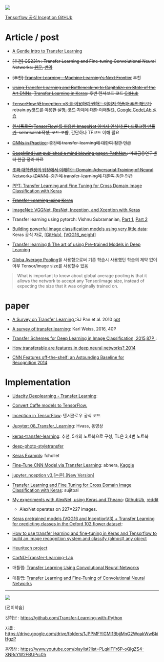 ![](https://pbs.twimg.com/media/C7fbqxLW4AERcdD.jpg)

[Tensorflow 공식 Inception GitHUb](https://github.com/tensorflow/models/tree/master/inception)

# Article / post

- [A Gentle Intro to Transfer Learning](https://blog.slavv.com/a-gentle-intro-to-transfer-learning-2c0b674375a0)


- <del>[추천] CS231n : Transfer Learning and Fine-tuning Convolutional Neural Networks: [원문](http://cs231n.github.io/transfer-learning), [번역](http://ishuca.tistory.com/entry/CS231n-Transfer-Learning-and-Finetuning-Convolutional-Neural-Networks-한국어-번역)</del>

- <Del>[추천] [Transfer Learning - Machine Learning's Next Frontier](http://sebastianruder.com/transfer-learning/index.html)</del> 추천

- <del>[Using Transfer Learning and Bottlenecking to Capitalize on State of the Art DNNs](https://medium.com/@galen.ballew/transferlearning-b65772083b47), [Transfer Learning in Keras](https://galenballew.github.io//articles/transfer-learning/): 후반 텐서보드 코드  [GitHub](https://github.com/galenballew/transfer-learning)</del>

- <del>[TensorFlow 와 Inception-v3 를 이용하여 원하는 이미지 학습과 추론 해보기](http://gusrb.tistory.com/m/16): retrain.py코드를 이용한 실행, 코드 자체에 대한 이해필요</del>, [Google CodeLAb 실습](https://codelabs.developers.google.com/codelabs/tensorflow-for-poets/index.html?index=..%2F..%2Findex#0)

- <del>[텐서플로우(TensorFlow)를 이용한 ImageNet 이미지 인식(추론) 프로그램 만들기](http://solarisailab.com/archives/346?ckattempt=1): solarisailab작성, 코드 포함</del>, 간단하나 TF코드 이해 필요

- <del>[CNNs in Practice](http://nmhkahn.github.io/CNN-Practice): 중간에 transfer-learning에 대한여 잠깐 언급 </del>

- <del>[DeepMind just published a mind blowing paper: PathNet.](http://www.kcft.or.kr/2017/02/2120): 미래금융연구센터 한글 정리 자료 </del>

- <del>[초짜 대학원생의 입장에서 이해하는 Domain-Adversarial Training of Neural Networks (DANN)](http://jaejunyoo.blogspot.com/2017/01/domain-adversarial-training-of-neural.html): 중간에 transfer-learning에 대한여 잠깐 언급</del>

- [PPT: Transfer Learning and Fine Tuning for Cross Domain Image Classification with Keras](https://www.slideshare.net/sujitpal/transfer-learning-and-fine-tuning-for-cross-domain-image-classification-with-keras)

- <del>[Transfer Learning using Keras](https://medium.com/towards-data-science/transfer-learning-using-keras-d804b2e04ef8)</del>

- [ImageNet: VGGNet, ResNet, Inception, and Xception with Keras](http://www.pyimagesearch.com/2017/03/20/imagenet-vggnet-resnet-inception-xception-keras/)

- Transfer learning using pytorch: Vishnu Subramanian, [Part 1](https://medium.com/towards-data-science/transfer-learning-using-pytorch-4c3475f4495), [Part 2](https://medium.com/towards-data-science/transfer-learning-using-pytorch-part-2-9c5b18e15551)

- [Building powerful image classification models using very little data](https://blog.keras.io/building-powerful-image-classification-models-using-very-little-data.html): Keras 공식 자료, [[GitHub]](https://gist.github.com/fchollet/f35fbc80e066a49d65f1688a7e99f069), [[VGG16_weight]](https://gist.github.com/baraldilorenzo/07d7802847aaad0a35d3)

- [Transfer learning & The art of using Pre-trained Models in Deep Learning](https://www.analyticsvidhya.com/blog/2017/06/transfer-learning-the-art-of-fine-tuning-a-pre-trained-model/)

- [Globa Average Pooling](https://www.quora.com/What-is-global-average-pooling)을 사용함으로써 기존 학습시 사용했던 학습의 제약 없이 아무 Tensor/image size를 사용할수 있음

> What is important to know about global average pooling is that it allows the network to accept any Tensor/image size, instead of expecting the size that it was originally trained on.


# paper
- [A Survey on Transfer Learning ](https://www.cse.ust.hk/~qyang/Docs/2009/tkde_transfer_learning.pdf):SJ Pan et al. 2010 [ppt](https://www.slideshare.net/azuring/a-survey-on-transfer-learning)

- [A survey of transfer learning](https://goo.gl/e87S9y): Karl Weiss, 2016, 40P

- [Transfer Schemes for Deep Learning in Image Classification, 2015,87P ](http://webia.lip6.fr/~carvalho/download/msc_micael_carvalho_2015.pdf):

- [How transferable are features in deep neural networks?,2014](https://arxiv.org/abs/1411.1792)

- [CNN Features off-the-shelf: an Astounding Baseline for Recognition,2014](https://arxiv.org/abs/1403.6382)

# Implementation

- [Udacity Deeplearning - Transfer Learning](https://github.com/udacity/deep-learning/tree/master/transfer-learning):

- [Convert Caffe models to TensorFlow.](https://github.com/ethereon/caffe-tensorflow)

- [Inception in TensorFlow](https://github.com/tensorflow/models/tree/master/inception): 텐서플로우 공식 코드

- [Jupyter: 08_Transfer_Learning](https://github.com/Hvass-Labs/TensorFlow-Tutorials/blob/master/08_Transfer_Learning.ipynb): Hvass, 동영상

- [keras-transfer-learning](https://github.com/neocortex/keras-transfer-learning): 추천, 5개의 노트북으로 구성, TL은 3,4번 노트북

- [deep-photo-styletransfer](https://github.com/luanfujun/deep-photo-styletransfer)

- [Keras Exampls](https://github.com/fchollet/keras/tree/master/examples): fchollet

- [Fine-Tune CNN Model via Transfer Learning](https://github.com/abnera/image-classifier): abnera, [Kaggle](https://www.kaggle.com/abnera/dogs-vs-cats-redux-kernels-edition/transfer-learning-keras-xception-cnn)

* [jupyter_nception v3](https://github.com/Hvass-Labs/TensorFlow-Tutorials/blob/master/07_Inception_Model.ipynb),[[논문]](http://arxiv.org/pdf/1512.00567v3.pdf),[[New Version]](https://research.googleblog.com/2016/08/improving-inception-and-image.html)

- [Transfer Learning and Fine Tuning for Cross Domain Image Classification with Keras](https://github.com/sujitpal/fttl-with-keras): sujitpal

- [My experiments with AlexNet, using Keras and Theano](https://rahulduggal2608.wordpress.com/2017/04/02/alexnet-in-keras/): [GithubUb](https://github.com/duggalrahul/AlexNet-Experiments-Keras), [reddit](https://www.reddit.com/r/MachineLearning/comments/64cs0a/p_releasing_codes_for_training_alexnet_using_keras/?st=j1d0iu2p&sh=4bf414d8)
  - AlexNet operates on 227×227 images.

- [Keras pretrained models (VGG16 and InceptionV3) + Transfer Learning for predicting classes in the Oxford 102 flower dataset](https://github.com/Arsey/keras-transfer-learning-for-oxford102):

- [How to use transfer learning and fine-tuning in Keras and Tensorflow to build an image recognition system and classify (almost) any object](https://deeplearningsandbox.com/how-to-use-transfer-learning-and-fine-tuning-in-keras-and-tensorflow-to-build-an-image-recognition-94b0b02444f2)

- [Heuritech project](https://github.com/heuritech/convnets-keras)

- [CarND-Transfer-Learning-Lab](https://github.com/paramaggarwal/CarND-Transfer-Learning-Lab)

- 매틀랩: [Transfer Learning Using Convolutional Neural Networks](https://www.mathworks.com/help/nnet/examples/transfer-learning-using-convolutional-neural-networks.html)

- 매틀랩: [Transfer Learning and Fine-Tuning of Convolutional Neural Networks](http://www.mathworks.com/help/nnet/examples/transfer-learning-and-fine-tuning-of-convolutional-neural-networks.html)

---
![](https://i.imgur.com/md7nNiQ.png)

[전이학습]

깃허브 : https://github.com/Transfer-Learning-with-Python

자료 : https://drive.google.com/drive/folders/1JPPMFYlGMl1BbjjMnG2WqakWwBkiHgzP

동영상 : https://www.youtube.com/playlist?list=PLqkITFr6P-oQlgZS4-XNRcYW2FBUPrc0h